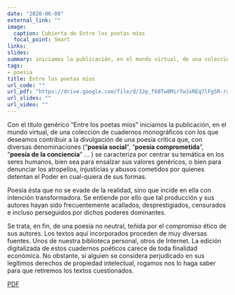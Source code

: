 ```yaml
---
date: "2020-06-08"
external_link: ""
image:
  caption: Cubierta de Entre los poetas míos
  focal_point: Smart
links: 
slides: 
summary: iniciamos la publicación, en el mundo virtual, de una colección de cuadernos monográficos con los que deseamos contribuir
tags:
- poesia
title: Entre los poetas míos
url_code: ""
url_pdf: "https://drive.google.com/file/d/1Jp_f68Tw8MirTwJxREq7lFgSR-rabzd8/view?usp=sharing"
url_slides: ""
url_video: ""
---
```


Con el título genérico “Entre los poetas míos” iniciamos la publicación, en el mundo virtual, de una colección de cuadernos monográficos con los que deseamos contribuir a la divulgación de una poesía crítica que, con diversas denominaciones (“**poesía social**”, “**poesía comprometida**”, “**poesía de la conciencia**” ... ) se caracteriza por centrar su temática en los seres humanos, bien sea para ensalzar sus valores genéricos, o bien para denunciar los atropellos, injusticias y abusos cometidos por quienes detentan el Poder en cual-quiera de sus formas.

Poesía ésta que no se evade de la realidad, sino que incide en ella con intención transformadora. Se entiende por ello que tal producción y sus autores hayan sido frecuentemente acallados, desprestigiados, censurados e incluso perseguidos por dichos poderes dominantes.

Se trata, en fin, de una poesía no neutral, teñida por el compromiso ético de sus autores.
Los textos aquí incorporados proceden de muy diversas fuentes. Unos de nuestra biblioteca personal, otros de Internet.
La edición digitalizada de estos cuadernos poéticos carece de toda finalidad económica. No obstante, si alguien se considera perjudicado en sus legítimos derechos de propiedad intelectual, rogamos nos lo haga saber para que retiremos los textos cuestionados.


<div class="btn-links mb-3">
<a class="btn btn-outline-primary my-1 mr-1" href="https://drive.google.com/file/d/1Jp_f68Tw8MirTwJxREq7lFgSR-rabzd8/view?usp=sharing" target="_blank" rel="noopener">
  PDF
</a>
</div>
